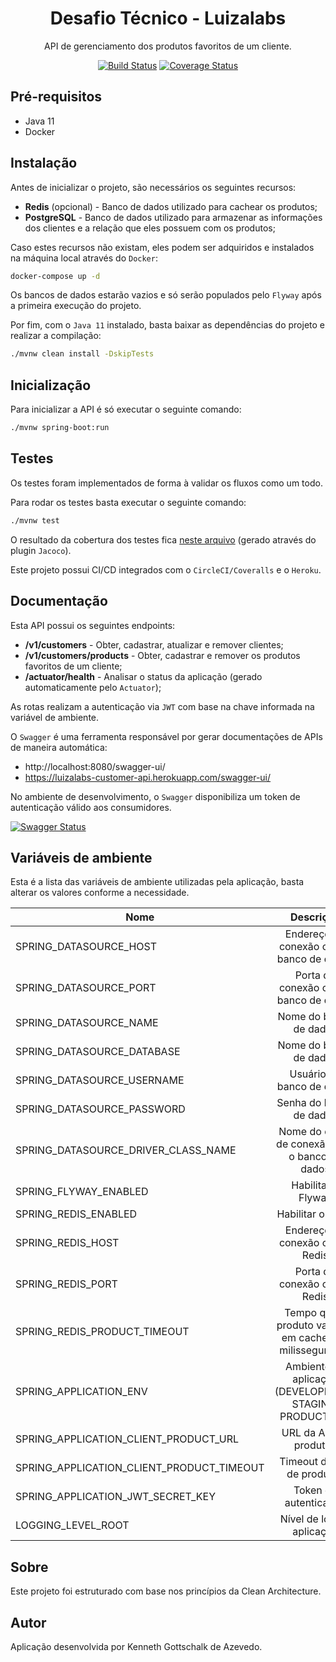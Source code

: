 <h1 align="center">Desafio Técnico - Luizalabs</h1>
<p align="center">API de gerenciamento dos produtos favoritos de um cliente.</p>

<div align="center">

[![Build Status](https://circleci.com/gh/kendaozinho/luizalabs-desafio-tecnico.svg?style=svg)](https://circleci.com/gh/kendaozinho/luizalabs-desafio-tecnico/?branch=master) [![Coverage Status](https://coveralls.io/repos/github/kendaozinho/luizalabs-desafio-tecnico/badge.svg?branch=master&service=github)](https://coveralls.io/github/kendaozinho/luizalabs-desafio-tecnico?branch=master)

</div>

## Pré-requisitos

* Java 11
* Docker

## Instalação

Antes de inicializar o projeto, são necessários os seguintes recursos:

* __Redis__ (opcional) - Banco de dados utilizado para cachear os produtos;
* __PostgreSQL__ - Banco de dados utilizado para armazenar as informações dos clientes e a relação que eles possuem com os produtos;

Caso estes recursos não existam, eles podem ser adquiridos e instalados na máquina local através do `Docker`:

```sh
docker-compose up -d
```

Os bancos de dados estarão vazios e só serão populados pelo `Flyway` após a primeira execução do projeto.

Por fim, com o `Java 11` instalado, basta baixar as dependências do projeto e realizar a compilação:

```sh
./mvnw clean install -DskipTests
```

## Inicialização

Para inicializar a API é só executar o seguinte comando:

```sh
./mvnw spring-boot:run
```

## Testes

Os testes foram implementados de forma à validar os fluxos como um todo.

Para rodar os testes basta executar o seguinte comando:

```sh
./mvnw test
```

O resultado da cobertura dos testes fica [neste arquivo](./target/jacoco/index.html) (gerado através do plugin `Jacoco`).

Este projeto possui CI/CD integrados com o `CircleCI/Coveralls` e o `Heroku`.

## Documentação

Esta API possui os seguintes endpoints:

* __/v1/customers__ - Obter, cadastrar, atualizar e remover clientes;
* __/v1/customers/products__ - Obter, cadastrar e remover os produtos favoritos de um cliente;
* __/actuator/health__ - Analisar o status da aplicação (gerado automaticamente pelo `Actuator`);

As rotas realizam a autenticação via `JWT` com base na chave informada na variável de ambiente.

O `Swagger` é uma ferramenta responsável por gerar documentações de APIs de maneira automática:

* http://localhost:8080/swagger-ui/
* https://luizalabs-customer-api.herokuapp.com/swagger-ui/

No ambiente de desenvolvimento, o `Swagger` disponibiliza um token de autenticação válido aos consumidores.

[![Swagger Status](https://validator.swagger.io/validator?url=https://luizalabs-customer-api.herokuapp.com/v2/api-docs)](https://luizalabs-customer-api.herokuapp.com/swagger-ui/)

## Variáveis de ambiente

Esta é a lista das variáveis de ambiente utilizadas pela aplicação, basta alterar os valores conforme a necessidade.

| Nome | Descrição | Tipo | Valor Padrão |
|------|:---------:|:----:|-------------:|
| SPRING_DATASOURCE_HOST | Endereço de conexão com o banco de dados | `String` | `localhost` |
| SPRING_DATASOURCE_PORT | Porta de conexão com o banco de dados | `Integer` | `5432` |
| SPRING_DATASOURCE_NAME | Nome do banco de dados | `String` | `postgresql` |
| SPRING_DATASOURCE_DATABASE | Nome do banco de dados | `String` | `customer` |
| SPRING_DATASOURCE_USERNAME | Usuário do banco de dados | `String` | `usr_customer` |
| SPRING_DATASOURCE_PASSWORD | Senha do banco de dados | `String` | `12345` |
| SPRING_DATASOURCE_DRIVER_CLASS_NAME | Nome do driver de conexão com o banco de dados | `String` | `org.postgresql.Driver` |
| SPRING_FLYWAY_ENABLED | Habilitar o Flyway | `Boolean` | `true` |
| SPRING_REDIS_ENABLED | Habilitar o Redis | `Boolean` | `true` |
| SPRING_REDIS_HOST | Endereço de conexão com o Redis | `String` | `localhost` |
| SPRING_REDIS_PORT | Porta de conexão com o Redis | `Integer` | `6379` |
| SPRING_REDIS_PRODUCT_TIMEOUT | Tempo que o produto vai ficar em cache (em milissegundos) | `Integer` | `1800000` |
| SPRING_APPLICATION_ENV | Ambiente da aplicação (DEVELOPMENT, STAGING, PRODUCTION) | `enum` | `DEVELOPMENT` |
| SPRING_APPLICATION_CLIENT_PRODUCT_URL | URL da API de produtos | `String` | `http://challenge-api.luizalabs.com/api/product` |
| SPRING_APPLICATION_CLIENT_PRODUCT_TIMEOUT | Timeout da API de produtos | `Integer` | `5000` |
| SPRING_APPLICATION_JWT_SECRET_KEY | Token de autenticação | `UUID` | `11111111-2222-3333-4444-555555555555` |
| LOGGING_LEVEL_ROOT | Nível de log da aplicação | `enum` | `INFO` |

## Sobre

Este projeto foi estruturado com base nos princípios da Clean Architecture.

## Autor

Aplicação desenvolvida por Kenneth Gottschalk de Azevedo.
